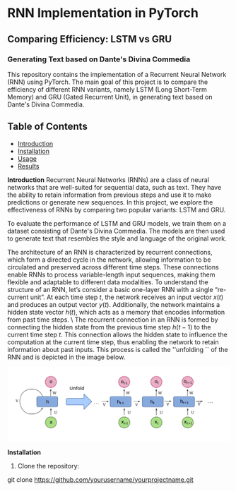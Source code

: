 # RNN Implementation in PyTorch
## Comparing Efficiency: LSTM vs GRU
### Generating Text based on Dante's Divina Commedia
This repository contains the implementation of a Recurrent Neural Network (RNN) using PyTorch. The main goal of this project is to compare the efficiency of different RNN variants, namely LSTM (Long Short-Term Memory) and GRU (Gated Recurrent Unit), in generating text based on Dante's Divina Commedia.

## Table of Contents
- [Introduction](#introduction)
- [Installation](#installation)
- [Usage](#usage)
- [Results](#results)

**Introduction**
Recurrent Neural Networks (RNNs) are a class of neural networks that are well-suited for sequential data, such as text. They have the ability to retain information from previous steps and use it to make predictions or generate new sequences. In this project, we explore the effectiveness of RNNs by comparing two popular variants: LSTM and GRU.

To evaluate the performance of LSTM and GRU models, we train them on a dataset consisting of Dante's Divina Commedia. The models are then used to generate text that resembles the style and language of the original work.

The architecture of an RNN is characterized by recurrent connections, which
form a directed cycle in the network, allowing information to be circulated and preserved across
different time steps. These connections enable RNNs to process variable-length input sequences,
making them flexible and adaptable to different data modalities. 
To understand the structure of an RNN, let’s consider a basic one-layer RNN with a single “re-
current unit”. At each time step $t$, the network receives an input vector $x(t)$ and produces an
output vector $y(t)$. Additionally, the network maintains a hidden state vector $h(t)$, which acts as
a memory that encodes information from past time steps. \\
The recurrent connection in an RNN is formed by connecting the hidden state from the previous
time step $h(t − 1)$ to the current time step $t$. This connection allows the hidden state to influence
the computation at the current time step, thus enabling the network to retain information about
past inputs. This process is called the ''unfolding `` of the RNN and is depicted in the image below.

![Depiction of the unfolding of an RNN](readme_img/recurrence_unfolding.png)

**Installation**
1. Clone the repository:

git clone https://github.com/yourusername/yourprojectname.git


